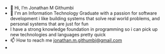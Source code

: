 - 👋 Hi, I’m Jonathan M Githumbi
- 👀 I'm an Information Technology Graduate with a passion for software development i like building systems that solve real world problems, and personal systems that are just for fun  
- I have a strong knowledge foundation in programming so i can pick up new technologies and languages pretty quick
- 📫 How to reach me jonathan.m.githumbi@gmail.com
- 
<!---
JonathanGithumbi/JonathanGithumbi is a ✨ special ✨ repository because its `README.md` (this file) appears on your GitHub profile.
You can click the Preview link to take a look at your changes.
--->
